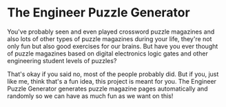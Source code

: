 # The Engineer Puzzle Generator

You've probably seen and even played crossword puzzle magazines and also lots of other types of puzzle magazines during your life, they're not only fun but also good exercises for our brains. But have you ever thought of puzzle magazines based on digital electronics logic gates and other engineering student levels of puzzles? 

That's okay if you said no, most of the people probably did. But if you, just like me, think that's a fun idea, this project is meant for you. The Engineer Puzzle Generator generates puzzle magazine pages automatically and randomly so we can have as much fun as we want on this!



